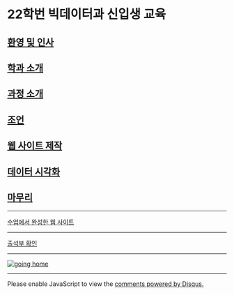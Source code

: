 # 22학번 빅데이터과 신입생 교육

## [환영 및 인사](./1_greetings.md)
## [학과 소개](./2_smartIT.md)
## [과정 소개](./3_course.md)
## [조언](./4_advice.md)
## [웹 사이트 제작](./5_website.md)
## [데이터 시각화](./6_visualize_data.md)
## [마무리](./7_epilog.md)

---

[수업에서 완성한 웹 사이트](https://logistex.github.io/test0100/)

---

[출석부 확인](https://docs.google.com/spreadsheets/d/19jZ9a173JM_4YZ4iTr9VQ1k6hO2ke1cLCTwI_oG8WWY/edit#gid=0)

---

[![going home](https://user-images.githubusercontent.com/10287629/104793991-511fcd80-57e8-11eb-86c8-27356c8dd83d.png)](https://logistex.github.io/smart_IT/)

---

<p stylle="margin-top:50px">
    <div id="disqus_thread" stylle="margin-top:100px"></div>
<script>

/**
*  RECOMMENDED CONFIGURATION VARIABLES: EDIT AND UNCOMMENT THE SECTION BELOW TO INSERT DYNAMIC VALUES FROM YOUR PLATFORM OR CMS.
*  LEARN WHY DEFINING THESE VARIABLES IS IMPORTANT: https://disqus.com/admin/universalcode/#configuration-variables*/
/*
var disqus_config = function () {
this.page.url = PAGE_URL;  // Replace PAGE_URL with your page's canonical URL variable
this.page.identifier = PAGE_IDENTIFIER; // Replace PAGE_IDENTIFIER with your page's unique identifier variable
};
*/
(function() { // DON'T EDIT BELOW THIS LINE
var d = document, s = d.createElement('script');
s.src = 'https://WEB1-2.disqus.com/embed.js';
s.setAttribute('data-timestamp', +new Date());
(d.head || d.body).appendChild(s);
})();
</script>
<noscript>Please enable JavaScript to view the <a href="https://disqus.com/?ref_noscript">comments powered by Disqus.</a></noscript>
</p>
